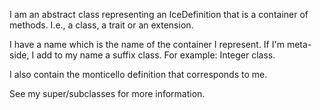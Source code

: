 I am an abstract class representing an IceDefinition that is a container of methods. I.e., a class, a trait or an extension.

I have a name which is the name of the container I represent. If I'm meta-side, I add to my name a suffix class. For example: Integer class.

I also contain the monticello definition that corresponds to me.

See my super/subclasses for more information.